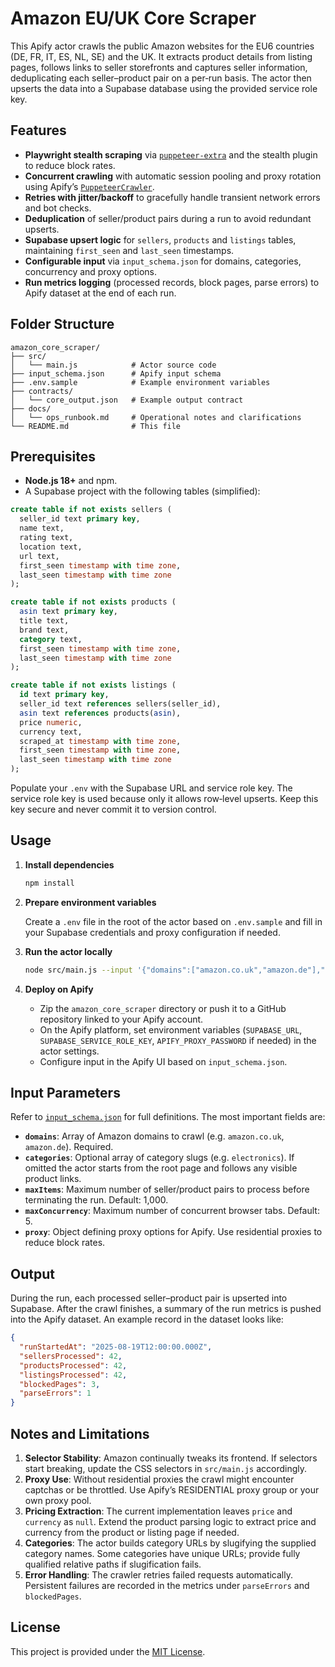 # Amazon EU/UK Core Scraper

This Apify actor crawls the public Amazon websites for the EU6 countries (DE, FR, IT, ES, NL, SE) and the UK.  It extracts product details from listing pages, follows links to seller storefronts and captures seller information, deduplicating each seller–product pair on a per‑run basis.  The actor then upserts the data into a Supabase database using the provided service role key.

## Features

- **Playwright stealth scraping** via [`puppeteer-extra`](https://github.com/berstend/puppeteer-extra) and the stealth plugin to reduce block rates.
- **Concurrent crawling** with automatic session pooling and proxy rotation using Apify’s [`PuppeteerCrawler`](https://sdk.apify.com/docs/api/puppeteer-crawler).
- **Retries with jitter/backoff** to gracefully handle transient network errors and bot checks.
- **Deduplication** of seller/product pairs during a run to avoid redundant upserts.
- **Supabase upsert logic** for `sellers`, `products` and `listings` tables, maintaining `first_seen` and `last_seen` timestamps.
- **Configurable input** via `input_schema.json` for domains, categories, concurrency and proxy options.
- **Run metrics logging** (processed records, block pages, parse errors) to Apify dataset at the end of each run.

## Folder Structure

```
amazon_core_scraper/
├── src/
│   └── main.js            # Actor source code
├── input_schema.json      # Apify input schema
├── .env.sample            # Example environment variables
├── contracts/
│   └── core_output.json   # Example output contract
├── docs/
│   └── ops_runbook.md     # Operational notes and clarifications
└── README.md              # This file
```

## Prerequisites

- **Node.js 18+** and npm.
- A Supabase project with the following tables (simplified):

```sql
create table if not exists sellers (
  seller_id text primary key,
  name text,
  rating text,
  location text,
  url text,
  first_seen timestamp with time zone,
  last_seen timestamp with time zone
);

create table if not exists products (
  asin text primary key,
  title text,
  brand text,
  category text,
  first_seen timestamp with time zone,
  last_seen timestamp with time zone
);

create table if not exists listings (
  id text primary key,
  seller_id text references sellers(seller_id),
  asin text references products(asin),
  price numeric,
  currency text,
  scraped_at timestamp with time zone,
  first_seen timestamp with time zone,
  last_seen timestamp with time zone
);
```

Populate your `.env` with the Supabase URL and service role key.  The service role key is used because only it allows row‑level upserts.  Keep this key secure and never commit it to version control.

## Usage

1. **Install dependencies**

   ```bash
   npm install
   ```

2. **Prepare environment variables**

   Create a `.env` file in the root of the actor based on `.env.sample` and fill in your Supabase credentials and proxy configuration if needed.

3. **Run the actor locally**

   ```bash
   node src/main.js --input '{"domains":["amazon.co.uk","amazon.de"],"categories":[],"maxItems":100,"maxConcurrency":5}'
   ```

4. **Deploy on Apify**

   - Zip the `amazon_core_scraper` directory or push it to a GitHub repository linked to your Apify account.
   - On the Apify platform, set environment variables (`SUPABASE_URL`, `SUPABASE_SERVICE_ROLE_KEY`, `APIFY_PROXY_PASSWORD` if needed) in the actor settings.
   - Configure input in the Apify UI based on `input_schema.json`.

## Input Parameters

Refer to [`input_schema.json`](./input_schema.json) for full definitions.  The most important fields are:

- **`domains`**: Array of Amazon domains to crawl (e.g. `amazon.co.uk`, `amazon.de`).  Required.
- **`categories`**: Optional array of category slugs (e.g. `electronics`).  If omitted the actor starts from the root page and follows any visible product links.
- **`maxItems`**: Maximum number of seller/product pairs to process before terminating the run.  Default: 1,000.
- **`maxConcurrency`**: Maximum number of concurrent browser tabs.  Default: 5.
- **`proxy`**: Object defining proxy options for Apify.  Use residential proxies to reduce block rates.

## Output

During the run, each processed seller–product pair is upserted into Supabase.  After the crawl finishes, a summary of the run metrics is pushed into the Apify dataset.  An example record in the dataset looks like:

```json
{
  "runStartedAt": "2025-08-19T12:00:00.000Z",
  "sellersProcessed": 42,
  "productsProcessed": 42,
  "listingsProcessed": 42,
  "blockedPages": 3,
  "parseErrors": 1
}
```

## Notes and Limitations

1. **Selector Stability**: Amazon continually tweaks its frontend.  If selectors start breaking, update the CSS selectors in `src/main.js` accordingly.
2. **Proxy Use**: Without residential proxies the crawl might encounter captchas or be throttled.  Use Apify’s RESIDENTIAL proxy group or your own proxy pool.
3. **Pricing Extraction**: The current implementation leaves `price` and `currency` as `null`.  Extend the product parsing logic to extract price and currency from the product or listing page if needed.
4. **Categories**: The actor builds category URLs by slugifying the supplied category names.  Some categories have unique URLs; provide fully qualified relative paths if slugification fails.
5. **Error Handling**: The crawler retries failed requests automatically.  Persistent failures are recorded in the metrics under `parseErrors` and `blockedPages`.

## License

This project is provided under the [MIT License](https://opensource.org/licenses/MIT).